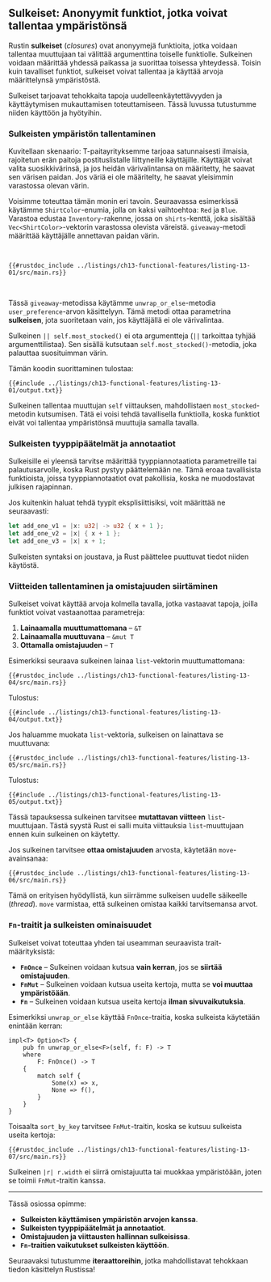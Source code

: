 ## Sulkeiset: Anonyymit funktiot, jotka voivat tallentaa ympäristönsä

Rustin **sulkeiset** (*closures*) ovat anonyymejä funktioita, jotka voidaan tallentaa muuttujaan tai välittää argumenttina toiselle funktiolle. Sulkeinen voidaan määrittää yhdessä paikassa ja suorittaa toisessa yhteydessä. Toisin kuin tavalliset funktiot, sulkeiset voivat tallentaa ja käyttää arvoja määrittelynsä ympäristöstä.

Sulkeiset tarjoavat tehokkaita tapoja uudelleenkäytettävyyden ja käyttäytymisen mukauttamisen toteuttamiseen. Tässä luvussa tutustumme niiden käyttöön ja hyötyihin.

### Sulkeisten ympäristön tallentaminen

Kuvitellaan skenaario: T-paitayrityksemme tarjoaa satunnaisesti ilmaisia, rajoitetun erän paitoja postituslistalle liittyneille käyttäjille. Käyttäjät voivat valita suosikkivärinsä, ja jos heidän värivalintansa on määritetty, he saavat sen värisen paidan. Jos väriä ei ole määritelty, he saavat yleisimmin varastossa olevan värin.

Voisimme toteuttaa tämän monin eri tavoin. Seuraavassa esimerkissä käytämme `ShirtColor`-enumia, jolla on kaksi vaihtoehtoa: `Red` ja `Blue`. Varastoa edustaa `Inventory`-rakenne, jossa on `shirts`-kenttä, joka sisältää `Vec<ShirtColor>`-vektorin varastossa olevista väreistä. `giveaway`-metodi määrittää käyttäjälle annettavan paidan värin.

<Listing number="13-1" file-name="src/main.rs" caption="T-paitayrityksen kampanjan toteutus">

```rust,noplayground
{{#rustdoc_include ../listings/ch13-functional-features/listing-13-01/src/main.rs}}
```

</Listing>

Tässä `giveaway`-metodissa käytämme `unwrap_or_else`-metodia `user_preference`-arvon käsittelyyn. Tämä metodi ottaa parametrina **sulkeisen**, jota suoritetaan vain, jos käyttäjällä ei ole värivalintaa.

Sulkeinen `|| self.most_stocked()` ei ota argumentteja (`||` tarkoittaa tyhjää argumenttilistaa). Sen sisällä kutsutaan `self.most_stocked()`-metodia, joka palauttaa suosituimman värin.

Tämän koodin suorittaminen tulostaa:

```console
{{#include ../listings/ch13-functional-features/listing-13-01/output.txt}}
```

Sulkeinen tallentaa muuttujan `self` viittauksen, mahdollistaen `most_stocked`-metodin kutsumisen. Tätä ei voisi tehdä tavallisella funktiolla, koska funktiot eivät voi tallentaa ympäristönsä muuttujia samalla tavalla.

### Sulkeisten tyyppipäätelmät ja annotaatiot

Sulkeisille ei yleensä tarvitse määrittää tyyppiannotaatiota parametreille tai palautusarvolle, koska Rust pystyy päättelemään ne. Tämä eroaa tavallisista funktioista, joissa tyyppiannotaatiot ovat pakollisia, koska ne muodostavat julkisen rajapinnan.

Jos kuitenkin haluat tehdä tyypit eksplisiittisiksi, voit määrittää ne seuraavasti:

```rust
let add_one_v1 = |x: u32| -> u32 { x + 1 };
let add_one_v2 = |x| { x + 1 };
let add_one_v3 = |x| x + 1;
```

Sulkeisten syntaksi on joustava, ja Rust päättelee puuttuvat tiedot niiden käytöstä.

### Viitteiden tallentaminen ja omistajuuden siirtäminen

Sulkeiset voivat käyttää arvoja kolmella tavalla, jotka vastaavat tapoja, joilla funktiot voivat vastaanottaa parametreja:

1. **Lainaamalla muuttumattomana** – `&T`
2. **Lainaamalla muuttuvana** – `&mut T`
3. **Ottamalla omistajuuden** – `T`

Esimerkiksi seuraava sulkeinen lainaa `list`-vektorin muuttumattomana:

```rust,noplayground
{{#rustdoc_include ../listings/ch13-functional-features/listing-13-04/src/main.rs}}
```

Tulostus:

```console
{{#include ../listings/ch13-functional-features/listing-13-04/output.txt}}
```

Jos haluamme muokata `list`-vektoria, sulkeisen on lainattava se muuttuvana:

```rust,noplayground
{{#rustdoc_include ../listings/ch13-functional-features/listing-13-05/src/main.rs}}
```

Tulostus:

```console
{{#include ../listings/ch13-functional-features/listing-13-05/output.txt}}
```

Tässä tapauksessa sulkeinen tarvitsee **mutattavan viitteen** `list`-muuttujaan. Tästä syystä Rust ei salli muita viittauksia `list`-muuttujaan ennen kuin sulkeinen on käytetty.

Jos sulkeinen tarvitsee **ottaa omistajuuden** arvosta, käytetään `move`-avainsanaa:

```rust,noplayground
{{#rustdoc_include ../listings/ch13-functional-features/listing-13-06/src/main.rs}}
```

Tämä on erityisen hyödyllistä, kun siirrämme sulkeisen uudelle säikeelle (*thread*). `move` varmistaa, että sulkeinen omistaa kaikki tarvitsemansa arvot.

### `Fn`-traitit ja sulkeisten ominaisuudet

Sulkeiset voivat toteuttaa yhden tai useamman seuraavista trait-määrityksistä:

- **`FnOnce`** – Sulkeinen voidaan kutsua **vain kerran**, jos se **siirtää omistajuuden**.
- **`FnMut`** – Sulkeinen voidaan kutsua useita kertoja, mutta se **voi muuttaa ympäristöään**.
- **`Fn`** – Sulkeinen voidaan kutsua useita kertoja **ilman sivuvaikutuksia**.

Esimerkiksi `unwrap_or_else` käyttää `FnOnce`-traitia, koska sulkeista käytetään enintään kerran:

```rust,ignore
impl<T> Option<T> {
    pub fn unwrap_or_else<F>(self, f: F) -> T
    where
        F: FnOnce() -> T
    {
        match self {
            Some(x) => x,
            None => f(),
        }
    }
}
```

Toisaalta `sort_by_key` tarvitsee `FnMut`-traitin, koska se kutsuu sulkeista useita kertoja:

```rust,noplayground
{{#rustdoc_include ../listings/ch13-functional-features/listing-13-07/src/main.rs}}
```

Sulkeinen `|r| r.width` ei siirrä omistajuutta tai muokkaa ympäristöään, joten se toimii `FnMut`-traitin kanssa.

---

Tässä osiossa opimme:

- **Sulkeisten käyttämisen ympäristön arvojen kanssa**.
- **Sulkeisten tyyppipäätelmät ja annotaatiot**.
- **Omistajuuden ja viittausten hallinnan sulkeisissa**.
- **`Fn`-traitien vaikutukset sulkeisten käyttöön**.

Seuraavaksi tutustumme **iteraattoreihin**, jotka mahdollistavat tehokkaan tiedon käsittelyn Rustissa!
